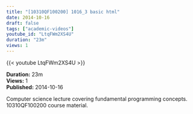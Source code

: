 ```yaml
---
title: "[10310QF100200] 1016_3 basic html"
date: 2014-10-16
draft: false
tags: ["academic-videos"]
youtube_id: "LtqFWm2XS4U"
duration: "23m"
views: 1
---
```


{{< youtube LtqFWm2XS4U >}}

**Duration:** 23m  
**Views:** 1  
**Published:** 2014-10-16

Computer science lecture covering fundamental programming concepts. 10310QF100200 course material.
